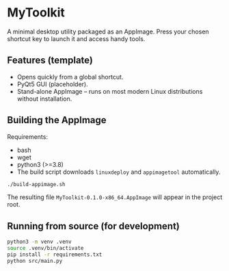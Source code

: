 # MyToolkit

A minimal desktop utility packaged as an AppImage. Press your chosen shortcut key to launch it and access handy tools.

## Features (template)
* Opens quickly from a global shortcut.
* PyQt5 GUI (placeholder).
* Stand-alone AppImage – runs on most modern Linux distributions without installation.

## Building the AppImage

Requirements:
* bash
* wget
* python3 (>=3.8)
* The build script downloads `linuxdeploy` and `appimagetool` automatically.

```bash
./build-appimage.sh
```

The resulting file `MyToolkit-0.1.0-x86_64.AppImage` will appear in the project root.

## Running from source (for development)

```bash
python3 -m venv .venv
source .venv/bin/activate
pip install -r requirements.txt
python src/main.py
```
